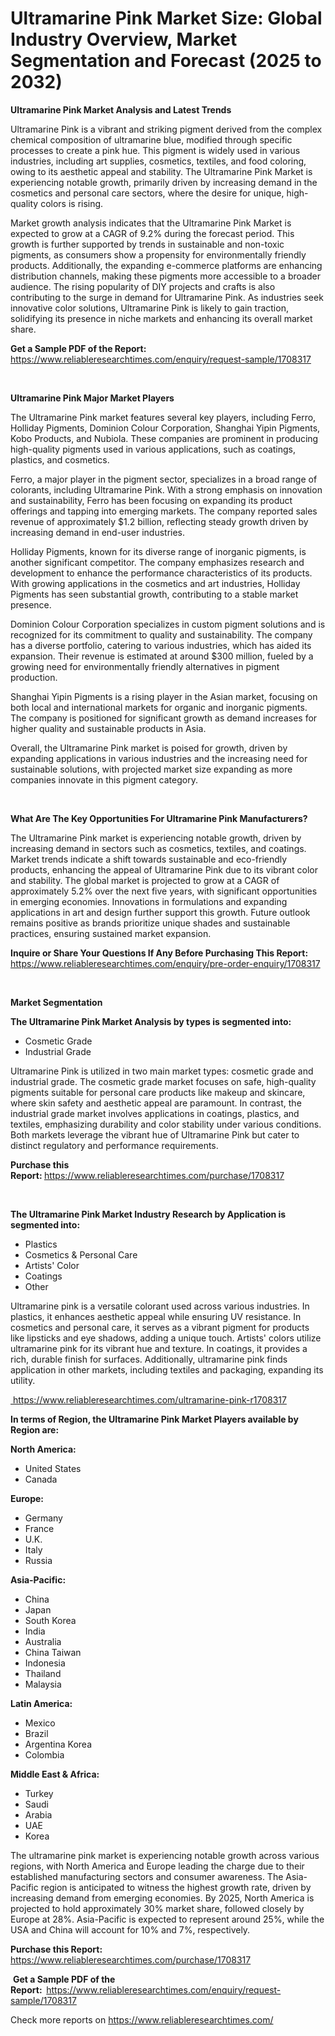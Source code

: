 <p><h1>Ultramarine Pink Market Size: Global Industry Overview, Market Segmentation and Forecast (2025 to 2032)</h1></p><p><strong>Ultramarine Pink Market Analysis and Latest Trends</strong></p>
<p><p>Ultramarine Pink is a vibrant and striking pigment derived from the complex chemical composition of ultramarine blue, modified through specific processes to create a pink hue. This pigment is widely used in various industries, including art supplies, cosmetics, textiles, and food coloring, owing to its aesthetic appeal and stability. The Ultramarine Pink Market is experiencing notable growth, primarily driven by increasing demand in the cosmetics and personal care sectors, where the desire for unique, high-quality colors is rising.</p><p>Market growth analysis indicates that the Ultramarine Pink Market is expected to grow at a CAGR of 9.2% during the forecast period. This growth is further supported by trends in sustainable and non-toxic pigments, as consumers show a propensity for environmentally friendly products. Additionally, the expanding e-commerce platforms are enhancing distribution channels, making these pigments more accessible to a broader audience. The rising popularity of DIY projects and crafts is also contributing to the surge in demand for Ultramarine Pink. As industries seek innovative color solutions, Ultramarine Pink is likely to gain traction, solidifying its presence in niche markets and enhancing its overall market share.</p></p>
<p><strong>Get a Sample PDF of the Report:&nbsp;</strong> <a href="https://www.reliableresearchtimes.com/enquiry/request-sample/1708317?utm_campaign=3576&utm_medium=2&utm_source=Github&utm_content=ia&utm_term=01042025&utm_id=ultramarine-pink">https://www.reliableresearchtimes.com/enquiry/request-sample/1708317</a></p>
<p>&nbsp;</p>
<p><strong>Ultramarine Pink Major Market Players</strong></p>
<p><p>The Ultramarine Pink market features several key players, including Ferro, Holliday Pigments, Dominion Colour Corporation, Shanghai Yipin Pigments, Kobo Products, and Nubiola. These companies are prominent in producing high-quality pigments used in various applications, such as coatings, plastics, and cosmetics.</p><p>Ferro, a major player in the pigment sector, specializes in a broad range of colorants, including Ultramarine Pink. With a strong emphasis on innovation and sustainability, Ferro has been focusing on expanding its product offerings and tapping into emerging markets. The company reported sales revenue of approximately $1.2 billion, reflecting steady growth driven by increasing demand in end-user industries.</p><p>Holliday Pigments, known for its diverse range of inorganic pigments, is another significant competitor. The company emphasizes research and development to enhance the performance characteristics of its products. With growing applications in the cosmetics and art industries, Holliday Pigments has seen substantial growth, contributing to a stable market presence.</p><p>Dominion Colour Corporation specializes in custom pigment solutions and is recognized for its commitment to quality and sustainability. The company has a diverse portfolio, catering to various industries, which has aided its expansion. Their revenue is estimated at around $300 million, fueled by a growing need for environmentally friendly alternatives in pigment production.</p><p>Shanghai Yipin Pigments is a rising player in the Asian market, focusing on both local and international markets for organic and inorganic pigments. The company is positioned for significant growth as demand increases for higher quality and sustainable products in Asia.</p><p>Overall, the Ultramarine Pink market is poised for growth, driven by expanding applications in various industries and the increasing need for sustainable solutions, with projected market size expanding as more companies innovate in this pigment category.</p></p>
<p>&nbsp;</p>
<p><strong>What Are The Key Opportunities For Ultramarine Pink Manufacturers?</strong></p>
<p><p>The Ultramarine Pink market is experiencing notable growth, driven by increasing demand in sectors such as cosmetics, textiles, and coatings. Market trends indicate a shift towards sustainable and eco-friendly products, enhancing the appeal of Ultramarine Pink due to its vibrant color and stability. The global market is projected to grow at a CAGR of approximately 5.2% over the next five years, with significant opportunities in emerging economies. Innovations in formulations and expanding applications in art and design further support this growth. Future outlook remains positive as brands prioritize unique shades and sustainable practices, ensuring sustained market expansion.</p></p>
<p><strong>Inquire or Share Your Questions If Any Before Purchasing This Report:</strong> <a href="https://www.reliableresearchtimes.com/enquiry/pre-order-enquiry/1708317?utm_campaign=3576&utm_medium=2&utm_source=Github&utm_content=ia&utm_term=01042025&utm_id=ultramarine-pink">https://www.reliableresearchtimes.com/enquiry/pre-order-enquiry/1708317</a></p>
<p>&nbsp;</p>
<p><strong>Market Segmentation</strong></p>
<p><strong>The Ultramarine Pink Market Analysis by types is segmented into:</strong></p>
<p><ul><li>Cosmetic Grade</li><li>Industrial Grade</li></ul></p>
<p><p>Ultramarine Pink is utilized in two main market types: cosmetic grade and industrial grade. The cosmetic grade market focuses on safe, high-quality pigments suitable for personal care products like makeup and skincare, where skin safety and aesthetic appeal are paramount. In contrast, the industrial grade market involves applications in coatings, plastics, and textiles, emphasizing durability and color stability under various conditions. Both markets leverage the vibrant hue of Ultramarine Pink but cater to distinct regulatory and performance requirements.</p></p>
<p><strong>Purchase this Report:&nbsp;</strong><a href="https://www.reliableresearchtimes.com/purchase/1708317?utm_campaign=3576&utm_medium=2&utm_source=Github&utm_content=ia&utm_term=01042025&utm_id=ultramarine-pink">https://www.reliableresearchtimes.com/purchase/1708317</a></p>
<p>&nbsp;</p>
<p><strong>The Ultramarine Pink Market Industry Research by Application is segmented into:</strong></p>
<p><ul><li>Plastics</li><li>Cosmetics & Personal Care</li><li>Artists' Color</li><li>Coatings</li><li>Other</li></ul></p>
<p><p>Ultramarine pink is a versatile colorant used across various industries. In plastics, it enhances aesthetic appeal while ensuring UV resistance. In cosmetics and personal care, it serves as a vibrant pigment for products like lipsticks and eye shadows, adding a unique touch. Artists' colors utilize ultramarine pink for its vibrant hue and texture. In coatings, it provides a rich, durable finish for surfaces. Additionally, ultramarine pink finds application in other markets, including textiles and packaging, expanding its utility.</p></p>
<p><a href="https://www.reliableresearchtimes.com/ultramarine-pink-r1708317?utm_campaign=3576&utm_medium=2&utm_source=Github&utm_content=ia&utm_term=01042025&utm_id=ultramarine-pink">&nbsp;https://www.reliableresearchtimes.com/ultramarine-pink-r1708317</a></p>
<p><strong>In terms of Region, the Ultramarine Pink Market Players available by Region are:</strong></p>
<p>
    <p> <strong> North America: </strong>
        <ul>
            <li>United States</li>
            <li>Canada</li>
        </ul>
        </p> 
    <p> <strong> Europe: </strong>
        <ul>
            <li>Germany</li>
            <li>France</li>
            <li>U.K.</li>
            <li>Italy</li>
            <li>Russia</li>
        </ul>
        </p> 
    <p> <strong> Asia-Pacific: </strong>
        <ul>
            <li>China</li>
            <li>Japan</li>
            <li>South Korea</li>
            <li>India</li>
            <li>Australia</li>
            <li>China Taiwan</li>
            <li>Indonesia</li>
            <li>Thailand</li>
            <li>Malaysia</li>
        </ul>
        </p> 
    <p> <strong> Latin America: </strong>
        <ul>
            <li>Mexico</li>
            <li>Brazil</li>
            <li>Argentina Korea</li>
            <li>Colombia</li>
        </ul>
        </p> 
    <p> <strong> Middle East & Africa: </strong>
        <ul>
            <li>Turkey</li>
            <li>Saudi</li>
            <li>Arabia</li>
            <li>UAE</li>
            <li>Korea</li>
        </ul>
    </p>
    </p>
<p><p>The ultramarine pink market is experiencing notable growth across various regions, with North America and Europe leading the charge due to their established manufacturing sectors and consumer awareness. The Asia-Pacific region is anticipated to witness the highest growth rate, driven by increasing demand from emerging economies. By 2025, North America is projected to hold approximately 30% market share, followed closely by Europe at 28%. Asia-Pacific is expected to represent around 25%, while the USA and China will account for 10% and 7%, respectively.</p></p>
<p><strong>Purchase this Report: </strong><a href="https://www.reliableresearchtimes.com/purchase/1708317?utm_campaign=3576&utm_medium=2&utm_source=Github&utm_content=ia&utm_term=01042025&utm_id=ultramarine-pink">https://www.reliableresearchtimes.com/purchase/1708317</a></p>
<p>&nbsp;<strong>Get a Sample PDF of the Report:&nbsp;&nbsp;</strong><a href="https://www.reliableresearchtimes.com/enquiry/request-sample/1708317?utm_campaign=3576&utm_medium=2&utm_source=Github&utm_content=ia&utm_term=01042025&utm_id=ultramarine-pink">https://www.reliableresearchtimes.com/enquiry/request-sample/1708317</a></p>
<p><strong></strong></p>
<p>Check more reports on <a href="https://www.reliableresearchtimes.com/?utm_campaign=3576&utm_medium=2&utm_source=Github&utm_content=ia&utm_term=01042025&utm_id=ultramarine-pink">https://www.reliableresearchtimes.com/</a></p>
